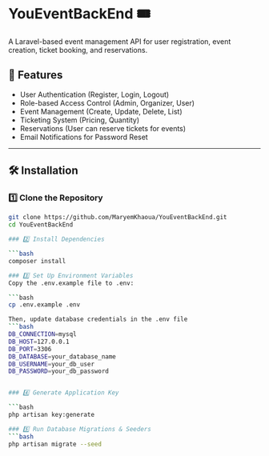 # YouEventBackEnd 🎟️

A Laravel-based event management API for user registration, event creation, ticket booking, and reservations.

## 🚀 Features
- User Authentication (Register, Login, Logout)
- Role-based Access Control (Admin, Organizer, User)
- Event Management (Create, Update, Delete, List)
- Ticketing System (Pricing, Quantity)
- Reservations (User can reserve tickets for events)
- Email Notifications for Password Reset

---

## 🛠️ Installation

### 1️⃣ Clone the Repository
```bash
git clone https://github.com/MaryemKhaoua/YouEventBackEnd.git
cd YouEventBackEnd

### 2️⃣ Install Dependencies

```bash
composer install

### 3️⃣ Set Up Environment Variables
Copy the .env.example file to .env:

```bash
cp .env.example .env

Then, update database credentials in the .env file
```bash
DB_CONNECTION=mysql
DB_HOST=127.0.0.1
DB_PORT=3306
DB_DATABASE=your_database_name
DB_USERNAME=your_db_user
DB_PASSWORD=your_db_password


### 4️⃣ Generate Application Key

```bash
php artisan key:generate

### 5️⃣ Run Database Migrations & Seeders
```bash
php artisan migrate --seed


